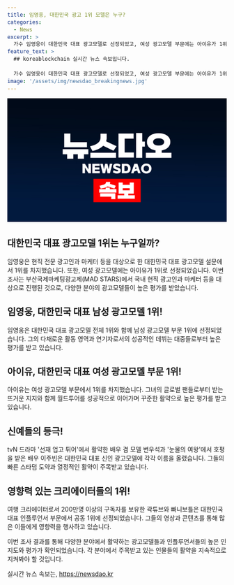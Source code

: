 ```yaml
---
title: 임영웅, 대한민국 광고 1위 모델은 누구?
categories:
  - News
excerpt: >
  가수 임영웅이 대한민국 대표 광고모델로 선정되었고, 여성 광고모델 부문에는 아이유가 1위로 선정되었다. 임영웅은 다양한 활동으로 주목을 받았으며, 최근 출연한 단편영화에서도 연기로 호평을 받았다. 또한, 대한민국 대표 신인 광고모델로는 변우석과 이주빈이 각각 선정되었으며, 여행 크리에이터인 곽튜브와 빠니보틀이 대한민국 대표 인플루언서 부문에서 공동 1위를 차지했다. (총 150자)
feature_text: >
  ## koreablockchain 실시간 뉴스 속보입니다.

  가수 임영웅이 대한민국 대표 광고모델로 선정되었고, 여성 광고모델 부문에는 아이유가 1위로 선정되었다. 임영웅은 다양한 활동으로 주목을 받았으며, 최근 출연한 단편영화에서도 연기로 호평을 받았다. 또한, 대한민국 대표 신인 광고모델로는 변우석과 이주빈이 각각 선정되었으며, 여행 크리에이터인 곽튜브와 빠니보틀이 대한민국 대표 인플루언서 부문에서 공동 1위를 차지했다. (총 150자)
image: '/assets/img/newsdao_breakingnews.jpg'
---
```


<p><img src="/assets/img/newsdao_breakingnews.jpg" alt="koreablockchain 속보" /></p>

<h2>대한민국 대표 광고모델 1위는 누구일까?</h2>

<p>임영웅은 현직 전문 광고인과 마케터 등을 대상으로 한 대한민국 대표 광고모델 설문에서 1위를 차지했습니다. 또한, 여성 광고모델에는 아이유가 1위로 선정되었습니다. 이번 조사는 부산국제마케팅광고제(MAD STARS)에서 국내 현직 광고인과 마케터 등을 대상으로 진행된 것으로, 다양한 분야의 광고모델들이 높은 평가를 받았습니다.</p>

<h2>임영웅, 대한민국 대표 남성 광고모델 1위!</h2>

<p>임영웅은 대한민국 대표 광고모델 전체 1위와 함께 남성 광고모델 부문 1위에 선정되었습니다. 그의 다채로운 활동 영역과 연기자로서의 성공적인 데뷔는 대중들로부터 높은 평가를 받고 있습니다.</p>

<h2>아이유, 대한민국 대표 여성 광고모델 부문 1위!</h2>

<p>아이유는 여성 광고모델 부문에서 1위를 차지했습니다. 그녀의 글로벌 팬들로부터 받는 뜨거운 지지와 함께 월드투어를 성공적으로 이어가며 꾸준한 활약으로 높은 평가를 받고 있습니다.</p>

<h2>신예들의 등극!</h2>

<p>tvN 드라마 '선재 업고 튀어'에서 활약한 배우 겸 모델 변우석과 '눈물의 여왕'에서 호평을 받은 배우 이주빈은 대한민국 대표 신인 광고모델에 각각 이름을 올렸습니다. 그들의 빠른 스타덤 도약과 열정적인 활약이 주목받고 있습니다.</p>

<h2>영향력 있는 크리에이터들의 1위!</h2>

<p>여행 크리에이터로서 200만명 이상의 구독자를 보유한 곽튜브와 빠니보틀은 대한민국 대표 인플루언서 부문에서 공동 1위에 선정되었습니다. 그들의 영상과 콘텐츠를 통해 많은 이들에게 영향력을 행사하고 있습니다.</p>

<p>이번 조사 결과를 통해 다양한 분야에서 활약하는 광고모델들과 인플루언서들의 높은 인지도와 평가가 확인되었습니다. 각 분야에서 주목받고 있는 인물들의 활약을 지속적으로 지켜봐야 할 것입니다.</p>
실시간 뉴스 속보는, <a href="https://newsdao.kr" rel="dofollow">https://newsdao.kr</a>


